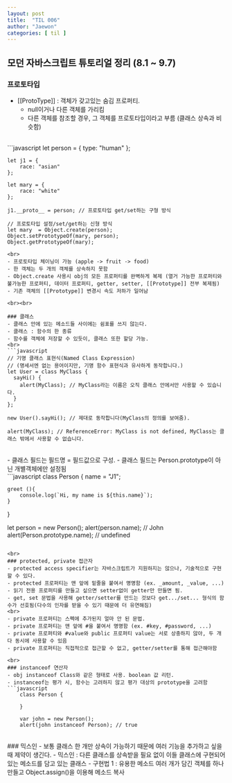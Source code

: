 ```yaml
---
layout: post
title:  "TIL 006"
author: "Jaewon"
categories: [ til ]
---
```



## 모던 자바스크립트 튜토리얼 정리 (8.1 ~ 9.7)

### 프로토타입
- [[ProtoType]] : 객체가 갖고있는 숨김 프로퍼티.
    - null이거나 다른 객체를 가리킴
    - 다른 객체를 참조할 경우, 그 객체를 프로토타입이라고 부름 (클래스 상속과 비슷함)
    
<br>
```javascript
    let person = {
        type: "human"
    };

    let j1 = {
        race: "asian"
    };

    let mary = {
        race: "white"
    };

    j1.__proto__ = person; // 프로토타입 get/set하는 구형 방식

    // 프로토타입 설정/set/get하는 신형 방식
    let mary  = Object.create(person); 
    Object.setPrototypeOf(mary, person);
    Object.getPrototypeOf(mary);
```
<br>
- 프로토타입 체이닝이 가능 (apple -> fruit -> food)
- 한 객체는 두 개의 객체를 상속하지 못함
- Object.create 사용시 obj의 모든 프로퍼티를 완벽하게 복제 (열거 가능한 프로퍼티와 불가능한 프로퍼티, 데이터 프로퍼티, getter, setter, [[Prototype]] 전부 복제됨)
- 기존 객체의 [[Prototype]] 변경시 속도 저하가 일어남

<br><br>

### 클래스
- 클래스 안에 있는 메소드들 사이에는 쉼표를 쓰지 않는다.
- 클래스 : 함수의 한 종류
- 함수를 객체에 저장할 수 있듯이, 클래스 또한 할당 가능.
<br>
```javascript
// 기명 클래스 표현식(Named Class Expression)
// (명세서엔 없는 용어이지만, 기명 함수 표현식과 유사하게 동작합니다.)
let User = class MyClass {
  sayHi() {
    alert(MyClass); // MyClass라는 이름은 오직 클래스 안에서만 사용할 수 있습니다.
  }
};

new User().sayHi(); // 제대로 동작합니다(MyClass의 정의를 보여줌).

alert(MyClass); // ReferenceError: MyClass is not defined, MyClass는 클래스 밖에서 사용할 수 없습니다.
```
<br>
- 클래스 필드는 필드명 = 필드값으로 구성.
- 클래스 필드는 Person.prototype이 아닌 개별객체에만 설정됨
<br>
```javascript
class Person {
    name = "J1";

    greet (){
        console.log(`Hi, my name is ${this.name}`);
    }
}


let person = new Person();
alert(person.name); // John
alert(Person.prototype.name); // undefined
```

<br>
### protected, private 접근자
- protected access specifier는 자바스크립트가 지원하지는 않으나, 기술적으로 구현할 수 있다.
- protected 프로퍼티는 맨 앞에 밑줄을 붙여서 명명함 (ex. _amount, _value, ...)
- 읽기 전용 프로퍼티를 만들고 싶으면 setter없이 getter만 만들면 됨.
- get, set 문법을 사용해 getter/setter를 만드는 것보다 get.../set... 형식의 함수가 선호됨(다수의 인자를 받을 수 있기 때문에 더 유연해짐)
<br>
- private 프로퍼티는 스펙에 추가된지 얼마 안 된 문법.
- private 프로퍼티는 맨 앞에 #을 붙여서 명명함 (ex. #key, #password, ...)
- private 프로퍼티와 #value와 public 프로퍼티 value는 서로 상충하지 않아, 두 개 다 동시에 사용할 수 있음
- private 프로퍼티는 직접적으로 접근할 수 없고, getter/setter를 통해 접근해야함

<br>
### instanceof 연산자
- obj instanceof Class와 같은 형태로 사용. boolean 값 리턴. 
- instanceof는 평가 시, 함수는 고려하지 않고 평가 대상의 prototype을 고려함
```javascript
    class Person {

    }

    var john = new Person();
    alert(john instanceof Person); // true
```

<br>
### 믹스인
- 보통 클래스 한 개만 상속이 가능하기 때문에 여러 기능을 추가하고 싶을 때 제약이 생긴다.
- 믹스인 : 다른 클래스를 상속받을 필요 없이 이들 클래스에 구현되어있는 메소드를 담고 있는 클래스
- 구현법 1 : 유용한 메소드 여러 개가 담긴 객체를 하나 만들고 Object.assign()을 이용해 메소드 복사
